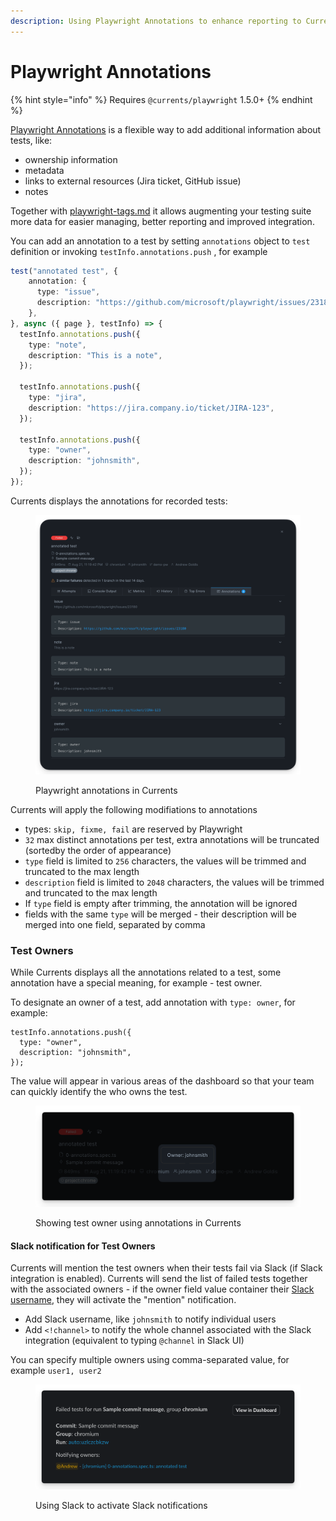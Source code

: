 ```yaml
---
description: Using Playwright Annotations to enhance reporting to Currents dashboard
---
```


# Playwright Annotations

{% hint style="info" %}
Requires `@currents/playwright` 1.5.0+
{% endhint %}

[Playwright Annotations](https://playwright.dev/docs/test-annotations) is a flexible way to add additional information about tests, like:

* ownership information
* metadata
* links to external resources (Jira ticket, GitHub issue)
* notes

Together with [playwright-tags.md](playwright-tags.md "mention") it allows augmenting your testing suite more data for easier managing, better reporting and improved integration.&#x20;

You can add an annotation to a test by setting `annotations` object to `test` definition or invoking `testInfo.annotations.push` , for example

```typescript
test("annotated test", {
    annotation: {
      type: "issue",
      description: "https://github.com/microsoft/playwright/issues/23180",
    },
}, async ({ page }, testInfo) => {
  testInfo.annotations.push({
    type: "note",
    description: "This is a note",
  });

  testInfo.annotations.push({
    type: "jira",
    description: "https://jira.company.io/ticket/JIRA-123",
  });

  testInfo.annotations.push({
    type: "owner",
    description: "johnsmith",
  });
});
```

Currents displays the annotations for recorded tests:

<figure><img src="../.gitbook/assets/currents-2024-08-21-23.22.12@2x.png" alt=""><figcaption><p>Playwright annotations in Currents</p></figcaption></figure>

Currents will apply the following modifiations to annotations

* types: `skip, fixme, fail` are reserved by Playwright
* `32` max distinct annotations per test, extra annotations will be truncated (sortedby the order of appearance)
* `type` field is limited to `256` characters, the values will be trimmed and truncated to the max length
* `description` field is limited to `2048` characters, the values will be trimmed and truncated to the max length
* If `type` field is empty after trimming, the annotation will be ignored
* fields with the same `type` will be merged - their description will be merged into one field, separated by comma

### Test Owners

While Currents displays all the annotations related to a test, some annotation have a special meaning, for example - test owner.

To designate an owner of a test, add annotation with `type: owner`, for example:

```
testInfo.annotations.push({
  type: "owner",
  description: "johnsmith",
});
```

The value will appear in various areas of the dashboard so that your team can quickly identify the who owns the test.

<figure><img src="../.gitbook/assets/currents-2024-08-21-23.43.00@2x (1).png" alt=""><figcaption><p>Showing test owner using annotations in Currents </p></figcaption></figure>

#### Slack notification for Test Owners

Currents will mention the test owners when their tests fail via Slack (if Slack integration is enabled). Currents will send the list of failed tests together with the associated owners - if the owner field value container their [Slack username](https://www.highviewapps.com/kb/how-do-i-find-my-slack-username/), they will activate the "mention" notification.

* Add Slack username, like `johnsmith` to notify individual users
* Add `<!channel>` to notify the whole channel associated with the Slack integration (equivalent to typing `@channel` in Slack UI)

You can specify multiple owners using comma-separated value, for example `user1, user2`

<figure><img src="../.gitbook/assets/currents-2024-08-22-00.25.37@2x.png" alt=""><figcaption><p>Using Slack to activate Slack notifications</p></figcaption></figure>
